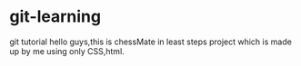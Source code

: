 # git-learning
git tutorial
hello guys,this is chessMate in least steps project which is made up by me using only CSS,html.
